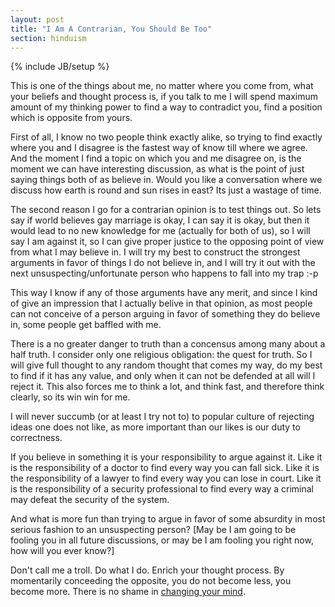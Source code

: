 ```yaml
---
layout: post
title: "I Am A Contrarian, You Should Be Too"
section: hinduism
---
```

{% include JB/setup %}

This is one of the things about me, no matter where you come from, what
your beliefs and thought process is, if you talk to me I will spend
maximum amount of my thinking power to find a way to contradict you,
find a position which is opposite from yours.

First of all, I know no two people think exactly alike, so trying to
find exactly where you and I disagree is the fastest way of know till
where we agree. And the moment I find a topic on which you and me
disagree on, is the moment we can have interesting discussion, as  what
is the point of just saying things both of as believe in. Would you like
a conversation where we discuss how earth is round and sun rises in
east? Its just a wastage of time.

The second reason I go for a contrarian opinion is to test things out.
So lets say if world believes gay marriage is okay, I can say it is
okay, but then it would lead to no new knowledge for me (actually for
both of us), so I will say I am against it, so I can give proper justice
to the opposing point of view from what I may believe in.  I will try my
best to construct the strongest arguments in favor of things I do not
believe in, and I will try it out with the next unsuspecting/unfortunate
person who happens to fall into my trap :-p

This way I know if any of those arguments have any merit, and since I
kind of give an impression that I actually belive in that opinion, as
most people can not conceive of a person arguing in favor of something
they do believe in, some people get baffled with me.

There is a no greater danger to truth than a concensus among many about
a half truth. I consider only one religious obligation: the quest for
truth. So I will give full thought to any random thought that comes my
way, do my best to find if it has any value, and only when it can not be
defended at all will I reject it. This also forces me to think a lot,
and think fast, and therefore think clearly, so its win win for me.

I will never succumb (or at least I try not to) to popular culture of
rejecting ideas one does not like, as more important than our likes is
our duty to correctness.

If you believe in something it is your responsibility to argue against
it. Like it is the responsibility of a doctor to find every way you can
fall sick. Like it is the responsibility of a lawyer to find every way
you can lose in court. Like it is the responsibility of a security
professional to find every way a criminal may defeat the security of the
system.

And what is more fun than trying to argue in favor of some absurdity in
most serious fashion to an unsuspecting person? [May be I am going to be
fooling you in all future discussions, or may be I am fooling you right
now, how will you ever know?]

Don't call me a troll. Do what I do. Enrich your thought process. By
momentarily conceeding the opposite, you do not become less, you become
more. There is no shame in [changing your
mind](/2012/10/how-to-be-righter-than-others/).


